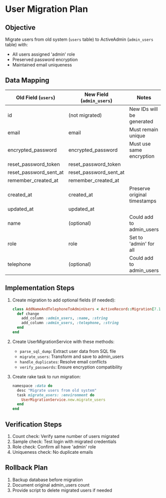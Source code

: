 # User Migration Plan

## Objective
Migrate users from old system (`users` table) to ActiveAdmin (`admin_users` table) with:
- All users assigned 'admin' role
- Preserved password encryption
- Maintained email uniqueness

## Data Mapping

| Old Field (`users`) | New Field (`admin_users`) | Notes |
|---------------------|--------------------------|-------|
| id | (not migrated) | New IDs will be generated |
| email | email | Must remain unique |
| encrypted_password | encrypted_password | Must use same encryption |
| reset_password_token | reset_password_token |  |
| reset_password_sent_at | reset_password_sent_at |  |
| remember_created_at | remember_created_at |  |
| created_at | created_at | Preserve original timestamps |
| updated_at | updated_at |  |
| name | (optional) | Could add to admin_users |
| role | role | Set to 'admin' for all |
| telephone | (optional) | Could add to admin_users |

## Implementation Steps

1. Create migration to add optional fields (if needed):
   ```ruby
   class AddNameAndTelephoneToAdminUsers < ActiveRecord::Migration[7.1]
     def change
       add_column :admin_users, :name, :string
       add_column :admin_users, :telephone, :string
     end
   end
   ```

2. Create UserMigrationService with these methods:
   - `parse_sql_dump`: Extract user data from SQL file
   - `migrate_users`: Transform and save to admin_users
   - `handle_duplicates`: Resolve email conflicts
   - `verify_passwords`: Ensure encryption compatibility

3. Create rake task to run migration:
   ```ruby
   namespace :data do
     desc "Migrate users from old system"
     task migrate_users: :environment do
       UserMigrationService.new.migrate_users
     end
   end
   ```

## Verification Steps

1. Count check: Verify same number of users migrated
2. Sample check: Test login with migrated credentials
3. Role check: Confirm all have 'admin' role
4. Uniqueness check: No duplicate emails

## Rollback Plan

1. Backup database before migration
2. Document original admin_users count
3. Provide script to delete migrated users if needed